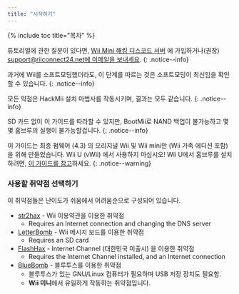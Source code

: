 ```yaml
---
title: "시작하기"
---
```


{% include toc title="목차" %}

튜토리얼에 관한 질문이 있다면, [Wii Mini 해킹 디스코드 서버](https://discord.gg/rc24) 에 가입하거나(권장) [support@riiconnect24.net에 이메일을 보내세요](mailto:support@riiconnect24.net).
{: .notice--info}

과거에 Wii를 소프트모딩했더라도, 이 단계를 따르는 것은 소프트모딩이 최신임을 확인할 수 있습니다.
{: .notice--info}

모든 약점은 HackMii 설치 마법사를 작동시키며, 결과는 모두 같습니다.
{: .notice--info}

SD 카드 없이 이 가이드를 따라할 수 있지만, BootMii로 NAND 백업이 불가능하고 몇몇 홈브루의 실행이 불가능할겁니다.
{: .notice--info}

이 가이드는 최종 펌웨어 (4.3) 의 오리지널 Wii 및 Wii mini만 (Wii 가족 에디션 포함) 을 위해 만들었습니다. Wii U (vWii) 에서 사용하지 마십시오! Wii U에서 홈브루를 설치하려면, [이 가이드를 참고](https://wiiu.hacks.guide)하세요.
{: .notice--warning}

### 사용할 취약점 선택하기

이 취약점들은 난이도가 쉬움에서 어려움순으로 구성되어 있습니다.

- [str2hax](str2hax) - Wii 이용약관을 이용한 취약점
    * Requires an Internet connection and changing the DNS server
- [LetterBomb](letterbomb) - Wii 메시지 보드를 이용한 취약점
    * Requires an SD card
- [FlashHax](flashhax) - Internet Channel (대한민국 미출시) 을 이용한 취약점
    * Requires the Internet Channel installed, and an Internet connection
- [BlueBomb](bluebomb) - 블루투스를 이용한 취약점
    * 블루투스가 있는 GNU/Linux 컴퓨터가 필요하며 USB 저장 장치도 필요함.
    * **Wii 미니**에서 유일하게 작동하는 취약점입니다.
